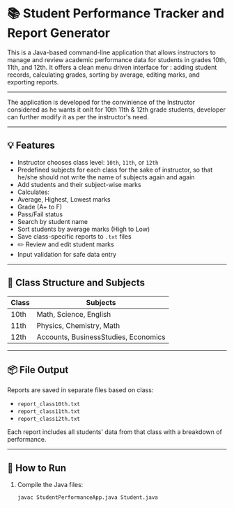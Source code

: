 # 📚 Student Performance Tracker and Report Generator 

This is a Java-based command-line application that allows instructors to manage and review academic performance data for students in grades 10th, 11th, and 12th.
It offers a clean menu driven interface for :
adding student records,
calculating grades,
sorting by average,
editing marks, and 
exporting reports.

---------------------
The application is developed for the convinience of the Instructor considered as he wants it onlt for 10th 11th & 12th grade students, developer can further modify it as per the instructor's need.

---

## 💡 Features

-  Instructor chooses class level: `10th`, `11th`, or `12th`
-  Predefined subjects for each class for the sake of instructor, so that he/she should not write the name of subjects again and again
-  Add students and their subject-wise marks
-  Calculates:
  - Average, Highest, Lowest marks
  - Grade (A+ to F)
  - Pass/Fail status
-   Search by student name
-  Sort students by average marks (High to Low)
-  Save class-specific reports to `.txt` files
- ✏️ Review and edit student marks
-  Input validation for safe data entry 

---

## 🏫 Class Structure and Subjects

| Class | Subjects                        |
|-------|---------------------------------|
| 10th  | Math, Science, English          |
| 11th  | Physics, Chemistry, Math        |
| 12th  | Accounts, BusinessStudies, Economics |

---

## 📦 File Output

Reports are saved in separate files based on class:

- `report_class10th.txt`
- `report_class11th.txt`
- `report_class12th.txt`

Each report includes all students' data from that class with a breakdown of performance.

---

## 🚀 How to Run

1. Compile the Java files:
   ```bash
   javac StudentPerformanceApp.java Student.java

